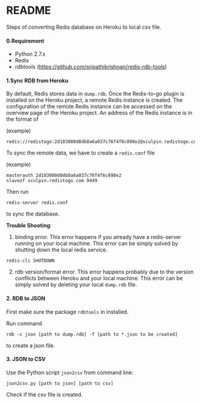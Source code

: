 # README

Steps of converting Redis database on Heroku to local csv file.

#### 0.Requirement

* Python 2.7.x
* Redis
* rdbtools (https://github.com/sripathikrishnan/redis-rdb-tools)


#### 1.Sync RDB from Heroku

By default, Redis stores data in `dump.rdb`. Once the Redis-to-go plugin is installed on the Heroku project, a remote Redis instance is created. The configuration of the remote Redis instance can be accessed on the overview page of the Heroku project. An address of the Redis instance is in the format of 

(example)
```
redis://redistogo:2d183080d0db8a6a037c76f4f6c898e2@sculpin.redistogo.com:9449/
```
To sync the remote data, we have to create a `redis.conf` file

(example)
```
masterauth 2d183080d0db8a6a037c76f4f6c898e2
slaveof sculpin.redistogo.com 9449
```
Then run
```
redis-server redis.conf
```
to sync the database.

__Trouble Shooting__:
1. binding error. This error happens if you already have a redis-server running on your local machine. This error can be simply solved by shutting down the local redis service.
```
redis-cli SHUTDOWN
```
2. rdb version/format error. This error happens probably due to the version conflicts between Heroku and your local machine. This error can be simply solved by deleting your local `dump.rdb` file.

#### 2. RDB to JSON
First make sure the package `rdbtools` in installed.

Run command
```
rdb -c json [path to dump.rdb] -f [path to *.json to be created]
```
to create a json file.

#### 3. JSON to CSV
Use the Python script `json2csv` from command line:
```
json2csv.py [path to json] [path to csv]
```
Check if the csv file is created.





